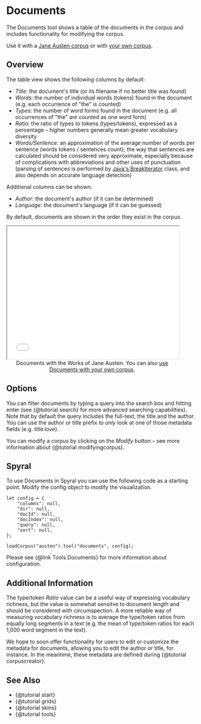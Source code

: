 # Documents

The Documents tool shows a table of the documents in the corpus and includes functionality for modifying the corpus.

Use it with a [Jane Austen corpus](../?view=Documents&corpus=austen) or with [your own corpus](../?view=Documents).


## Overview

The table view shows the following columns by default:

- *Title*: the document's title (or its filename if no better title was found)
- *Words*: the number of individual words (tokens) found in the document (e.g. each occurrence of "the" is counted)
- *Types*: the number of word forms found in the document (e.g. all occurrences of "the" are counted as one word form)
- *Ratio*: the ratio of types to tokens (types/tokens), expressed as a percentage – higher numbers generally mean greater vocabulary diversity
- *Words/Sentence*: an approximation of the average number of words per sentence (words tokens / sentences count); the way that sentences are calculated should be considered very approximate, especially because of complications with abbreviations and other uses of punctuation (parsing of sentences is performed by [Java's BreakIterator](https://docs.oracle.com/javase/tutorial/i18n/text/about.html) class, and also depends on accurate language detection)

Additional columns can be shown:

- *Author*: the document's author (if it can be determined)
- *Language*: the document's language (if it can be guessed)

By default, documents are shown in the order they exist in the corpus.

<iframe src="../tool/Documents/?corpus=austen&subtitle=The+Works+of+Jane+Austen" style="width: 90%; height: 350px;"></iframe>
<div style="width: 90%; text-align: center; margin-bottom: 1em;">Documents with the Works of Jane Austen. You can also <a href="../?view=Documents" target="_blank">use Documents with your own corpus</a>.</div>


## Options

You can filter documents  by typing a query into the search box and hitting enter (see {@tutorial search} for more 
advanced searching capabilities). Note that by default the query includes the full-text, the title and the author. You 
can use the author or title prefix to *only* look at one of those metadata fields (e.g. _title:love_).

You can modify a corpus by clicking on the _Modify_ button – see more information about {@tutorial modifyingcorpus}.

## Spyral

To use Documents in Spyral you can use the following code as a starting point. Modify the config object to modify 
the visualization.

```
let config = {
    "columns": null,
    "dir": null,
    "docId": null,
    "docIndex": null,
    "query": null,
    "sort": null,
};

loadCorpus("austen").tool("documents", config);
```

Please see {@link Tools.Documents} for more information about configuration.

## Additional Information

The type/token _Ratio_ value can be a useful way of expressing vocabulary richness, but the value is somewhat sensitve 
to document length and should be considered with circumspection. A more reliable way of measuring vocabulary richness 
is to average the type/token ratios from equally long segments in a text (e.g. the mean of type/token ratios for each 
1,000 word segment in the text).

We hope to soon offer functionality for users to edit or customize the metadata for documents, allowing you to edit the 
author or title, for instance. In the meantime, these metadata are defined during {@tutorial corpuscreator}.

## See Also
- {@tutorial start}
- {@tutorial grids}
- {@tutorial skins}
- {@tutorial tools}
